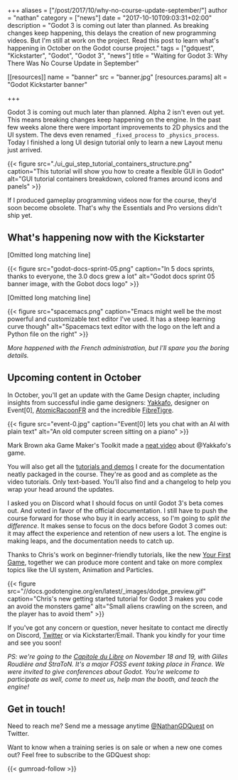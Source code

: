 +++
aliases = ["/post/2017/10/why-no-course-update-september/"]
author = "nathan"
category = ["news"]
date = "2017-10-10T09:03:31+02:00"
description = "Godot 3 is coming out later than planned. As breaking changes keep happening, this delays the creation of new programming videos. But I'm still at work on the project. Read this post to learn what's happening in October on the Godot course project."
tags = ["gdquest", "Kickstarter", "Godot", "Godot 3", "news"]
title = "Waiting for Godot 3: Why There Was No Course Update in September"

[[resources]]
  name = "banner"
  src = "banner.jpg"
  [resources.params]
    alt = "Godot Kickstarter banner"

+++

Godot 3 is coming out much later than planned. Alpha 2 isn't even out yet. This means breaking changes keep happening on the engine. In the past few weeks alone there were important improvements to 2D physics and the UI system. The devs even renamed `_fixed_process` to `_physics_process`. Today I finished a long UI design tutorial only to learn a new Layout menu just arrived.

{{< figure src="./ui_gui_step_tutorial_containers_structure.png" caption="This tutorial will show you how to create a flexible GUI in Godot" alt="GUI tutorial containers breakdown, colored frames around icons and panels" >}}

If I produced gameplay programming videos now for the course, they'd soon become obsolete. That's why the Essentials and Pro versions didn't ship yet.

## What's happening now with the Kickstarter

[Omitted long matching line]

{{< figure src="godot-docs-sprint-05.png" caption="In 5 docs sprints, thanks to everyone, the 3.0 docs grew a lot" alt="Godot docs sprint 05 banner image, with the Gobot docs logo" >}}

[Omitted long matching line]

{{< figure src="spacemacs.png" caption="Emacs might well be the most powerful and customizable text editor I've used. It has a steep learning curve though" alt="Spacemacs text editor with the logo on the left and a Python file on the right" >}}

_More happened with the French administration, but I'll spare you the boring details._

## Upcoming content in October

In October, you'll get an update with the Game Design chapter, including insights from successful indie game designers: [Yakkafo](//twitter.com/yakkafo), designer on Event[0], [AtomicRacoonFR](//twitter.com/AtomicRaccoonFR) and the incredible [FibreTigre](//twitter.com/FibreTigre).

{{< figure src="event-0.jpg" caption="Event[0] lets you chat with an AI with plain text" alt="An old computer screen sitting on a piano" >}}

Mark Brown aka Game Maker's Toolkit made a [neat video](//www.youtube.com/watch?v=bCJw4hQkPj4) about @Yakkafo's game.

You will also get all the [tutorials and demos](//github.com/GDQuest/godot-3-guides/) I create for the documentation neatly packaged in the course. They're as good and as complete as the video tutorials. Only text-based. You'll also find and a changelog to help you wrap your head around the updates.

I asked you on Discord what I should focus on until Godot 3's beta comes out. And voted in favor of the official documentation. I still have to push the course forward for those who buy it in early access, so I'm going to *split the difference*. It makes sense to focus on the docs before Godot 3 comes out: it may affect the experience and retention of new users a lot. The engine is making leaps, and the documentation needs to catch up.

Thanks to Chris's work on beginner-friendly tutorials, like the new [Your First Game](//docs.godotengine.org/en/latest/learning/step_by_step/your_first_game.html), together we can produce more content and take on more complex topics like the UI system, Animation and Particles.

{{< figure src="//docs.godotengine.org/en/latest/_images/dodge_preview.gif" caption="Chris's new getting started tutorial for Godot 3 makes you code an avoid the monsters game" alt="Small aliens crawling on the screen, and the player has to avoid them" >}}

If you've got any concern or question, never hesitate to contact me directly on Discord, [Twitter](//twitter.com/NathanGDQuest/) or via Kickstarter/Email.
Thank you kindly for your time and see you soon!

*PS: we're going to the [Capitole du Libre](//2017.capitoledulibre.org/) on November 18 and 19, with Gilles Roudière and StraToN. It's a major FOSS event taking place in France. We were invited to give conferences about Godot. You're welcome to participate as well, come to meet us, help man the booth, and teach the engine!*

## Get in touch!

Need to reach me? Send me a message anytime [@NathanGDQuest](//twitter.com/NathanGDQuest) on Twitter.

Want to know when a training series is on sale or when a new one comes out? Feel free to subscribe to the GDQuest shop:

{{< gumroad-follow >}}

